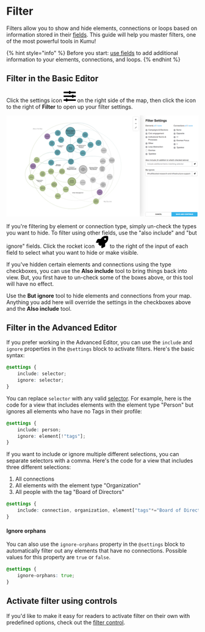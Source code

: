 # Filter

Filters allow you to show and hide elements, connections or loops based on information stored in their [fields](fields.md). This guide will help you master filters, one of the most powerful tools in Kumu!

{% hint style="info" %}
Before you start: [use fields](fields.md) to add additional information to your elements, connections, and loops.
{% endhint %}

## Filter in the Basic Editor

Click the settings icon ![](../icons/sliders-h.svg) on the right side of the map, then click the icon to the right of **Filter** to open up your filter settings.

![filter](../images/overview-filter.png)

If you're filtering by element or connection type, simply un-check the types you want to hide. To filter using other fields, use the "also include" and "but ignore" fields. Click the rocket icon ![](../icons/rocket.svg) to the right of the input of each field to select what you want to hide or make visible.

If you've hidden certain elements and connections using the type checkboxes, you can use the **Also include** tool to bring things back into view. But, you first have to un-check some of the boxes above, or this tool will have no effect.

Use the **But ignore** tool to hide elements and connections from your map. Anything you add here will override the settings in the checkboxes above and the **Also include** tool.

## Filter in the Advanced Editor

If you prefer working in the Advanced Editor, you can use the `include` and `ignore` properties in the `@settings` block to activate filters. Here's the basic syntax:

```scss
@settings {
    include: selector;
    ignore: selector;
}
```

You can replace `selector` with any valid [selector](selectors.md). For example, here is the code for a view that includes elements with the element type "Person" but ignores all elements who have no Tags in their profile:

```scss
@settings {
    include: person;
    ignore: element[!"tags"];
}
```

If you want to include or ignore multiple different selections, you can separate selectors with a comma. Here's the code for a view that includes three different selections:

1. All connections
2. All elements with the element type "Organization"
3. All people with the tag "Board of Directors"

```scss
@settings {
    include: connection, organization, element["tags"*="Board of Directors"];
}
```

#### Ignore orphans

You can also use the `ignore-orphans` property in the `@settings` block to automatically filter out any elements that have no connections. Possible values for this property are `true` or `false`.

```scss
@settings {
    ignore-orphans: true;
}
```

## Activate filter using controls

If you'd like to make it easy for readers to activate filter on their own with predefined options, check out the [filter](controls/filter-control.md)[ control](controls/filter-control.md).&#x20;
